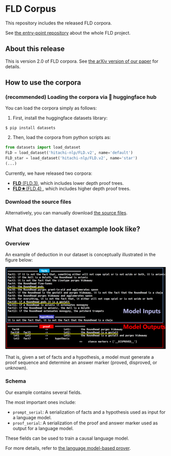 # FLD Corpus
This repository includes the released FLD corpora.

See [the entry-point repository](https://github.com/hitachi-nlp/FLD.git) about the whole FLD project.



## About this release
This is version 2.0 of FLD corpora. See [the arXiv version of our paper](https://arxiv.org/abs/2308.0733) for details.



## How to use the corpora

### (recommended) Loading the corpora via 🤗 huggingface hub
You can load the corpora simply as follows:
1. First, install the huggingface datasets library:
```console
$ pip install datasets
```

2. Then, load the corpora from python scripts as:
```python
from datasets import load_dataset
FLD = load_dataset('hitachi-nlp/FLD.v2', name='default')
FLD_star = load_dataset('hitachi-nlp/FLD.v2', name='star')
(...)
```

Currently, we have released two corpora:
* [**FLD** (FLD.3)](https://huggingface.co/datasets/hitachi-nlp/FLD.v2/viewer/default/train), which includes lower depth proof trees.
* [**FLD★**(FLD.4) ](https://huggingface.co/datasets/hitachi-nlp/FLD.v2/viewer/star/train), which includes higher depth proof trees.

### Download the source files
Alternatively, you can manually download [the source files](https://drive.google.com/file/d/1BcI8lp3ye6vxOoRmcd_ORawytWQnH2yO/view?usp=sharing).




## What does the dataset example look like?

### Overview
An example of deduction in our dataset is conceptually illustrated in the figure below:

![deduction_example](./images/deduction_example.PNG)

That is, given a set of facts and a hypothesis, a model must generate a proof sequence and determine an answer marker (proved, disproved, or unknown).

### Schema
Our example contains several fields.

The most important ones include:
* `prompt_serial`: A serialization of facts and a hypothesis used as input for a language model.
* `proof_serial`: A serialization of the proof and answer marker used as output for a language model.

These fields can be used to train a causal language model.

For more details, refer to [the language model-based prover](https://github.com/hitachi-nlp/FLD-prover.git).
